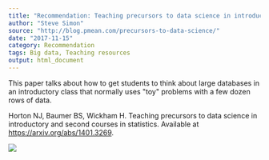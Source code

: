 ```yaml
---
title: "Recommendation: Teaching precursors to data science in introductory and second courses in statistics"
author: "Steve Simon"
source: "http://blog.pmean.com/precursors-to-data-science/"
date: "2017-11-15"
category: Recommendation
tags: Big data, Teaching resources
output: html_document
---
```


This paper talks about how to get students to think about large
databases in an introductory class that normally uses "toy" problems
with a few dozen rows of data.

<!---More--->

Horton NJ, Baumer BS, Wickham H. Teaching precursors to data science in
introductory and second courses in statistics. Available at
<https://arxiv.org/abs/1401.3269>.

![](../../../web/images/precursors-to-data-science01.png)




